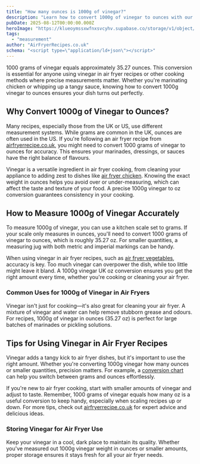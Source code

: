 ```yaml
---
title: "How many ounces is 1000g of vinegar?"
description: "Learn how to convert 1000g of vinegar to ounces with our simple guide. Perfect for air fryer recipes and precise measurements."
pubDate: 2025-08-12T00:00:00.000Z
heroImage: "https://klueoymssxwfnxsvcyhv.supabase.co/storage/v1/object/public/md/how-many-ounces-is-1000g-of-vinegar-20d7c5bb.webp"
tags:
  - "measurement"
author: "AirFryerRecipes.co.uk"
schema: "<script type=\"application/ld+json\"></script>"
---
```


<p>1000 grams of vinegar equals approximately 35.27 ounces. This conversion is essential for anyone using vinegar in air fryer recipes or other cooking methods where precise measurements matter. Whether you're marinating chicken or whipping up a tangy sauce, knowing how to convert 1000g vinegar to ounces ensures your dish turns out perfectly.</p>

<h2>Why Convert 1000g of Vinegar to Ounces?</h2>
<p>Many recipes, especially those from the UK or US, use different measurement systems. While grams are common in the UK, ounces are often used in the US. If you're following an air fryer recipe from <a href=https://www.airfryerrecipe.co.uk/recipes>airfryerrecipe.co.uk</a>, you might need to convert 1000 grams of vinegar to ounces for accuracy. This ensures your marinades, dressings, or sauces have the right balance of flavours.</p>
<p>Vinegar is a versatile ingredient in air fryer cooking, from cleaning your appliance to adding zest to dishes like <a href=https://www.airfryerrecipe.co.uk/recipe-category/chicken>air fryer chicken</a>. Knowing the exact weight in ounces helps you avoid over or under-measuring, which can affect the taste and texture of your food. A precise 1000g vinegar to oz conversion guarantees consistency in your cooking.</p>

<h2>How to Measure 1000g of Vinegar Accurately</h2>
<p>To measure 1000g of vinegar, you can use a kitchen scale set to grams. If your scale only measures in ounces, you'll need to convert 1000 grams of vinegar to ounces, which is roughly 35.27 oz. For smaller quantities, a measuring jug with both metric and imperial markings can be handy.</p>
<p>When using vinegar in air fryer recipes, such as <a href=https://www.airfryerrecipe.co.uk/recipe-category/vegetables>air fryer vegetables</a>, accuracy is key. Too much vinegar can overpower the dish, while too little might leave it bland. A 1000g vinegar UK oz conversion ensures you get the right amount every time, whether you're cooking or cleaning your air fryer.</p>

<h3>Common Uses for 1000g of Vinegar in Air Fryers</h3>
<p>Vinegar isn't just for cooking—it's also great for cleaning your air fryer. A mixture of vinegar and water can help remove stubborn grease and odours. For recipes, 1000g of vinegar in ounces (35.27 oz) is perfect for large batches of marinades or pickling solutions.</p>

<h2>Tips for Using Vinegar in Air Fryer Recipes</h2>
<p>Vinegar adds a tangy kick to air fryer dishes, but it's important to use the right amount. Whether you're converting 1000g vinegar how many ounces or smaller quantities, precision matters. For example, a <a href=https://www.airfryerrecipe.co.uk/air-fryer-conversion-chart>conversion chart</a> can help you switch between grams and ounces effortlessly.</p>
<p>If you're new to air fryer cooking, start with smaller amounts of vinegar and adjust to taste. Remember, 1000 grams of vinegar equals how many oz is a useful conversion to keep handy, especially when scaling recipes up or down. For more tips, check out <a href=https://www.airfryerrecipe.co.uk>airfryerrecipe.co.uk</a> for expert advice and delicious ideas.</p>

<h3>Storing Vinegar for Air Fryer Use</h3>
<p>Keep your vinegar in a cool, dark place to maintain its quality. Whether you've measured out 1000g vinegar weight in ounces or smaller amounts, proper storage ensures it stays fresh for all your air fryer needs.</p>